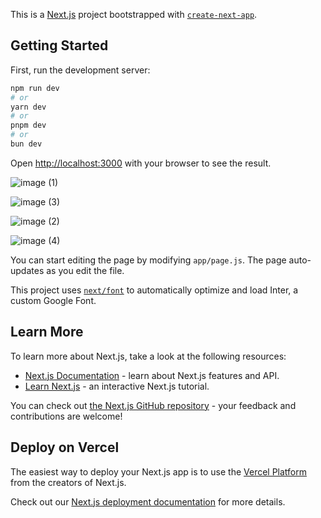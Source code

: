 This is a [Next.js](https://nextjs.org/) project bootstrapped with [`create-next-app`](https://github.com/vercel/next.js/tree/canary/packages/create-next-app).

## Getting Started

First, run the development server:

```bash
npm run dev
# or
yarn dev
# or
pnpm dev
# or
bun dev
```

Open [http://localhost:3000](http://localhost:3000) with your browser to see the result.


![image (1)](https://github.com/user-attachments/assets/7eb364d4-e521-44a3-9fad-804c5fd8f5af)

![image (3)](https://github.com/user-attachments/assets/b84a6215-9bfd-424d-91f4-c024b109948e)

![image (2)](https://github.com/user-attachments/assets/8a6b89c2-481c-4b99-80d4-b1040ccca76f)

![image (4)](https://github.com/user-attachments/assets/7aae57c0-8394-4bcb-b5fc-1608c7628118)


You can start editing the page by modifying `app/page.js`. The page auto-updates as you edit the file.

This project uses [`next/font`](https://nextjs.org/docs/basic-features/font-optimization) to automatically optimize and load Inter, a custom Google Font.

## Learn More

To learn more about Next.js, take a look at the following resources:

- [Next.js Documentation](https://nextjs.org/docs) - learn about Next.js features and API.
- [Learn Next.js](https://nextjs.org/learn) - an interactive Next.js tutorial.

You can check out [the Next.js GitHub repository](https://github.com/vercel/next.js/) - your feedback and contributions are welcome!

## Deploy on Vercel

The easiest way to deploy your Next.js app is to use the [Vercel Platform](https://vercel.com/new?utm_medium=default-template&filter=next.js&utm_source=create-next-app&utm_campaign=create-next-app-readme) from the creators of Next.js.

Check out our [Next.js deployment documentation](https://nextjs.org/docs/deployment) for more details.
